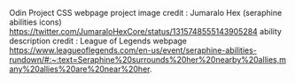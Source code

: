 Odin Project CSS webpage project
image credit : Jumaralo Hex (seraphine abilities icons) https://twitter.com/JumaraloHexCore/status/1315748555143905284
ability description credit : League of Legends webpage https://www.leagueoflegends.com/en-us/event/seraphine-abilities-rundown/#:~:text=Seraphine%20surrounds%20her%20nearby%20allies,many%20allies%20are%20near%20her.
